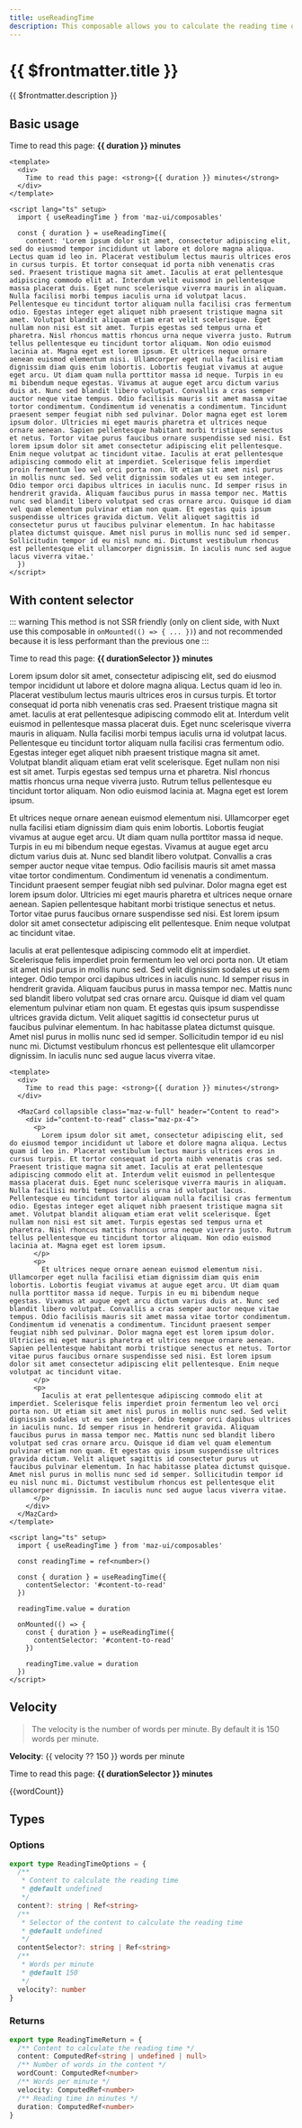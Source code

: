 ```yaml
---
title: useReadingTime
description: This composable allows you to calculate the reading time of a text
---
```


# {{ $frontmatter.title }}

{{ $frontmatter.description }}

## Basic usage

Time to read this page: <strong>{{ duration }} minutes</strong>

```vue
<template>
  <div>
    Time to read this page: <strong>{{ duration }} minutes</strong>
  </div>
</template>

<script lang="ts" setup>
  import { useReadingTime } from 'maz-ui/composables'

  const { duration } = useReadingTime({
    content: 'Lorem ipsum dolor sit amet, consectetur adipiscing elit, sed do eiusmod tempor incididunt ut labore et dolore magna aliqua. Lectus quam id leo in. Placerat vestibulum lectus mauris ultrices eros in cursus turpis. Et tortor consequat id porta nibh venenatis cras sed. Praesent tristique magna sit amet. Iaculis at erat pellentesque adipiscing commodo elit at. Interdum velit euismod in pellentesque massa placerat duis. Eget nunc scelerisque viverra mauris in aliquam. Nulla facilisi morbi tempus iaculis urna id volutpat lacus. Pellentesque eu tincidunt tortor aliquam nulla facilisi cras fermentum odio. Egestas integer eget aliquet nibh praesent tristique magna sit amet. Volutpat blandit aliquam etiam erat velit scelerisque. Eget nullam non nisi est sit amet. Turpis egestas sed tempus urna et pharetra. Nisl rhoncus mattis rhoncus urna neque viverra justo. Rutrum tellus pellentesque eu tincidunt tortor aliquam. Non odio euismod lacinia at. Magna eget est lorem ipsum. Et ultrices neque ornare aenean euismod elementum nisi. Ullamcorper eget nulla facilisi etiam dignissim diam quis enim lobortis. Lobortis feugiat vivamus at augue eget arcu. Ut diam quam nulla porttitor massa id neque. Turpis in eu mi bibendum neque egestas. Vivamus at augue eget arcu dictum varius duis at. Nunc sed blandit libero volutpat. Convallis a cras semper auctor neque vitae tempus. Odio facilisis mauris sit amet massa vitae tortor condimentum. Condimentum id venenatis a condimentum. Tincidunt praesent semper feugiat nibh sed pulvinar. Dolor magna eget est lorem ipsum dolor. Ultricies mi eget mauris pharetra et ultrices neque ornare aenean. Sapien pellentesque habitant morbi tristique senectus et netus. Tortor vitae purus faucibus ornare suspendisse sed nisi. Est lorem ipsum dolor sit amet consectetur adipiscing elit pellentesque. Enim neque volutpat ac tincidunt vitae. Iaculis at erat pellentesque adipiscing commodo elit at imperdiet. Scelerisque felis imperdiet proin fermentum leo vel orci porta non. Ut etiam sit amet nisl purus in mollis nunc sed. Sed velit dignissim sodales ut eu sem integer. Odio tempor orci dapibus ultrices in iaculis nunc. Id semper risus in hendrerit gravida. Aliquam faucibus purus in massa tempor nec. Mattis nunc sed blandit libero volutpat sed cras ornare arcu. Quisque id diam vel quam elementum pulvinar etiam non quam. Et egestas quis ipsum suspendisse ultrices gravida dictum. Velit aliquet sagittis id consectetur purus ut faucibus pulvinar elementum. In hac habitasse platea dictumst quisque. Amet nisl purus in mollis nunc sed id semper. Sollicitudin tempor id eu nisl nunc mi. Dictumst vestibulum rhoncus est pellentesque elit ullamcorper dignissim. In iaculis nunc sed augue lacus viverra vitae.'
  })
</script>
```

## With content selector

::: warning
This method is not SSR friendly (only on client side, with Nuxt use this composable in `onMounted(() => { ... })`) and not recommended because it is less performant than the previous one
:::

Time to read this page: <strong>{{ durationSelector }} minutes</strong>

<MazCard collapsible class="maz-w-full" header="Content to read">
  <div id="content-to-read" class="maz-px-4">
    <p>
      Lorem ipsum dolor sit amet, consectetur adipiscing elit, sed do eiusmod tempor incididunt ut labore et dolore magna aliqua. Lectus quam id leo in. Placerat vestibulum lectus mauris ultrices eros in cursus turpis. Et tortor consequat id porta nibh venenatis cras sed. Praesent tristique magna sit amet. Iaculis at erat pellentesque adipiscing commodo elit at. Interdum velit euismod in pellentesque massa placerat duis. Eget nunc scelerisque viverra mauris in aliquam. Nulla facilisi morbi tempus iaculis urna id volutpat lacus. Pellentesque eu tincidunt tortor aliquam nulla facilisi cras fermentum odio. Egestas integer eget aliquet nibh praesent tristique magna sit amet. Volutpat blandit aliquam etiam erat velit scelerisque. Eget nullam non nisi est sit amet. Turpis egestas sed tempus urna et pharetra. Nisl rhoncus mattis rhoncus urna neque viverra justo. Rutrum tellus pellentesque eu tincidunt tortor aliquam. Non odio euismod lacinia at. Magna eget est lorem ipsum.
    </p>
    <p>
      Et ultrices neque ornare aenean euismod elementum nisi. Ullamcorper eget nulla facilisi etiam dignissim diam quis enim lobortis. Lobortis feugiat vivamus at augue eget arcu. Ut diam quam nulla porttitor massa id neque. Turpis in eu mi bibendum neque egestas. Vivamus at augue eget arcu dictum varius duis at. Nunc sed blandit libero volutpat. Convallis a cras semper auctor neque vitae tempus. Odio facilisis mauris sit amet massa vitae tortor condimentum. Condimentum id venenatis a condimentum. Tincidunt praesent semper feugiat nibh sed pulvinar. Dolor magna eget est lorem ipsum dolor. Ultricies mi eget mauris pharetra et ultrices neque ornare aenean. Sapien pellentesque habitant morbi tristique senectus et netus. Tortor vitae purus faucibus ornare suspendisse sed nisi. Est lorem ipsum dolor sit amet consectetur adipiscing elit pellentesque. Enim neque volutpat ac tincidunt vitae.
    </p>
    <p>
      Iaculis at erat pellentesque adipiscing commodo elit at imperdiet. Scelerisque felis imperdiet proin fermentum leo vel orci porta non. Ut etiam sit amet nisl purus in mollis nunc sed. Sed velit dignissim sodales ut eu sem integer. Odio tempor orci dapibus ultrices in iaculis nunc. Id semper risus in hendrerit gravida. Aliquam faucibus purus in massa tempor nec. Mattis nunc sed blandit libero volutpat sed cras ornare arcu. Quisque id diam vel quam elementum pulvinar etiam non quam. Et egestas quis ipsum suspendisse ultrices gravida dictum. Velit aliquet sagittis id consectetur purus ut faucibus pulvinar elementum. In hac habitasse platea dictumst quisque. Amet nisl purus in mollis nunc sed id semper. Sollicitudin tempor id eu nisl nunc mi. Dictumst vestibulum rhoncus est pellentesque elit ullamcorper dignissim. In iaculis nunc sed augue lacus viverra vitae.
    </p>
  </div>
</MazCard>

```vue
<template>
  <div>
    Time to read this page: <strong>{{ duration }} minutes</strong>
  </div>

  <MazCard collapsible class="maz-w-full" header="Content to read">
    <div id="content-to-read" class="maz-px-4">
      <p>
        Lorem ipsum dolor sit amet, consectetur adipiscing elit, sed do eiusmod tempor incididunt ut labore et dolore magna aliqua. Lectus quam id leo in. Placerat vestibulum lectus mauris ultrices eros in cursus turpis. Et tortor consequat id porta nibh venenatis cras sed. Praesent tristique magna sit amet. Iaculis at erat pellentesque adipiscing commodo elit at. Interdum velit euismod in pellentesque massa placerat duis. Eget nunc scelerisque viverra mauris in aliquam. Nulla facilisi morbi tempus iaculis urna id volutpat lacus. Pellentesque eu tincidunt tortor aliquam nulla facilisi cras fermentum odio. Egestas integer eget aliquet nibh praesent tristique magna sit amet. Volutpat blandit aliquam etiam erat velit scelerisque. Eget nullam non nisi est sit amet. Turpis egestas sed tempus urna et pharetra. Nisl rhoncus mattis rhoncus urna neque viverra justo. Rutrum tellus pellentesque eu tincidunt tortor aliquam. Non odio euismod lacinia at. Magna eget est lorem ipsum.
      </p>
      <p>
        Et ultrices neque ornare aenean euismod elementum nisi. Ullamcorper eget nulla facilisi etiam dignissim diam quis enim lobortis. Lobortis feugiat vivamus at augue eget arcu. Ut diam quam nulla porttitor massa id neque. Turpis in eu mi bibendum neque egestas. Vivamus at augue eget arcu dictum varius duis at. Nunc sed blandit libero volutpat. Convallis a cras semper auctor neque vitae tempus. Odio facilisis mauris sit amet massa vitae tortor condimentum. Condimentum id venenatis a condimentum. Tincidunt praesent semper feugiat nibh sed pulvinar. Dolor magna eget est lorem ipsum dolor. Ultricies mi eget mauris pharetra et ultrices neque ornare aenean. Sapien pellentesque habitant morbi tristique senectus et netus. Tortor vitae purus faucibus ornare suspendisse sed nisi. Est lorem ipsum dolor sit amet consectetur adipiscing elit pellentesque. Enim neque volutpat ac tincidunt vitae.
      </p>
      <p>
        Iaculis at erat pellentesque adipiscing commodo elit at imperdiet. Scelerisque felis imperdiet proin fermentum leo vel orci porta non. Ut etiam sit amet nisl purus in mollis nunc sed. Sed velit dignissim sodales ut eu sem integer. Odio tempor orci dapibus ultrices in iaculis nunc. Id semper risus in hendrerit gravida. Aliquam faucibus purus in massa tempor nec. Mattis nunc sed blandit libero volutpat sed cras ornare arcu. Quisque id diam vel quam elementum pulvinar etiam non quam. Et egestas quis ipsum suspendisse ultrices gravida dictum. Velit aliquet sagittis id consectetur purus ut faucibus pulvinar elementum. In hac habitasse platea dictumst quisque. Amet nisl purus in mollis nunc sed id semper. Sollicitudin tempor id eu nisl nunc mi. Dictumst vestibulum rhoncus est pellentesque elit ullamcorper dignissim. In iaculis nunc sed augue lacus viverra vitae.
      </p>
    </div>
  </MazCard>
</template>

<script lang="ts" setup>
  import { useReadingTime } from 'maz-ui/composables'

  const readingTime = ref<number>()

  const { duration } = useReadingTime({
    contentSelector: '#content-to-read'
  })

  readingTime.value = duration

  onMounted(() => {
    const { duration } = useReadingTime({
      contentSelector: '#content-to-read'
    })

    readingTime.value = duration
  })
</script>
```

## Velocity

> The velocity is the number of words per minute. By default it is 150 words per minute.

**Velocity**: {{ velocity ?? 150 }} words per minute

<MazInputNumber v-model="velocity" placeholder="Velocity" />

Time to read this page: <strong>{{ durationSelector }} minutes</strong>

{{wordCount}}

<script lang="ts" setup>
  import { ref, onMounted } from 'vue'
  import { useReadingTime } from 'maz-ui/src/composables/useReadingTime'

  const velocity = ref()

  const { duration } = useReadingTime({
    content: 'Lorem ipsum dolor sit amet, consectetur adipiscing elit, sed do eiusmod tempor incididunt ut labore et dolore magna aliqua. Lectus quam id leo in. Placerat vestibulum lectus mauris ultrices eros in cursus turpis. Et tortor consequat id porta nibh venenatis cras sed. Praesent tristique magna sit amet. Iaculis at erat pellentesque adipiscing commodo elit at. Interdum velit euismod in pellentesque massa placerat duis. Eget nunc scelerisque viverra mauris in aliquam. Nulla facilisi morbi tempus iaculis urna id volutpat lacus. Pellentesque eu tincidunt tortor aliquam nulla facilisi cras fermentum odio. Egestas integer eget aliquet nibh praesent tristique magna sit amet. Volutpat blandit aliquam etiam erat velit scelerisque. Eget nullam non nisi est sit amet. Turpis egestas sed tempus urna et pharetra. Nisl rhoncus mattis rhoncus urna neque viverra justo. Rutrum tellus pellentesque eu tincidunt tortor aliquam. Non odio euismod lacinia at. Magna eget est lorem ipsum. Et ultrices neque ornare aenean euismod elementum nisi. Ullamcorper eget nulla facilisi etiam dignissim diam quis enim lobortis. Lobortis feugiat vivamus at augue eget arcu. Ut diam quam nulla porttitor massa id neque. Turpis in eu mi bibendum neque egestas. Vivamus at augue eget arcu dictum varius duis at. Nunc sed blandit libero volutpat. Convallis a cras semper auctor neque vitae tempus. Odio facilisis mauris sit amet massa vitae tortor condimentum. Condimentum id venenatis a condimentum. Tincidunt praesent semper feugiat nibh sed pulvinar. Dolor magna eget est lorem ipsum dolor. Ultricies mi eget mauris pharetra et ultrices neque ornare aenean. Sapien pellentesque habitant morbi tristique senectus et netus. Tortor vitae purus faucibus ornare suspendisse sed nisi. Est lorem ipsum dolor sit amet consectetur adipiscing elit pellentesque. Enim neque volutpat ac tincidunt vitae. Iaculis at erat pellentesque adipiscing commodo elit at imperdiet. Scelerisque felis imperdiet proin fermentum leo vel orci porta non. Ut etiam sit amet nisl purus in mollis nunc sed. Sed velit dignissim sodales ut eu sem integer. Odio tempor orci dapibus ultrices in iaculis nunc. Id semper risus in hendrerit gravida. Aliquam faucibus purus in massa tempor nec. Mattis nunc sed blandit libero volutpat sed cras ornare arcu. Quisque id diam vel quam elementum pulvinar etiam non quam. Et egestas quis ipsum suspendisse ultrices gravida dictum. Velit aliquet sagittis id consectetur purus ut faucibus pulvinar elementum. In hac habitasse platea dictumst quisque. Amet nisl purus in mollis nunc sed id semper. Sollicitudin tempor id eu nisl nunc mi. Dictumst vestibulum rhoncus est pellentesque elit ullamcorper dignissim. In iaculis nunc sed augue lacus viverra vitae.',
    velocity,
  })

  const contentSelector = ref()

  const { duration: durationSelector, wordCount } = useReadingTime({
    contentSelector,
    velocity,
  })

  onMounted(() => {
    setTimeout(() => {
      contentSelector.value = '#content-to-read'
    }, 500)
  })
</script>

## Types

### Options

```ts
export type ReadingTimeOptions = {
  /**
   * Content to calculate the reading time
   * @default undefined
   */
  content?: string | Ref<string>
  /**
   * Selector of the content to calculate the reading time
   * @default undefined
   */
  contentSelector?: string | Ref<string>
  /**
   * Words per minute
   * @default 150
   */
  velocity?: number
}
```

### Returns

```ts
export type ReadingTimeReturn = {
  /** Content to calculate the reading time */
  content: ComputedRef<string | undefined | null>
  /** Number of words in the content */
  wordCount: ComputedRef<number>
  /** Words per minute */
  velocity: ComputedRef<number>
  /** Reading time in minutes */
  duration: ComputedRef<number>
}
```
